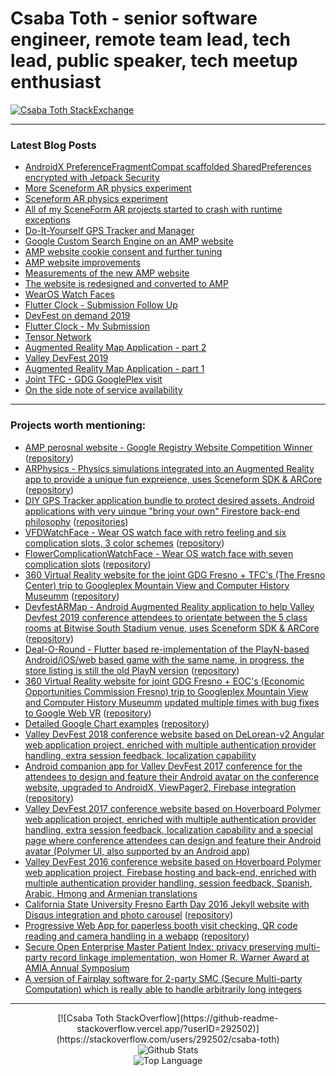 # Csaba Toth - senior software engineer, remote team lead, tech lead, public speaker, tech meetup enthusiast

[![Csaba Toth StackExchange](https://stackexchange.com/users/flair/110558.png)](https://stackoverflow.com/users/292502/csaba-toth)

---

### Latest Blog Posts
<!-- BLOG-POST-LIST:START -->
- [AndroidX Preference<wbr>Fragment<wbr>Compat scaffolded Shared<wbr>Preferences encrypted with Jetpack Security](https://csaba.page/blog/jetpack-security-shared-preferences.html)
- [More Sceneform AR physics experiment](https://csaba.page/blog/ar-physics-progress.html)
- [Sceneform AR physics experiment](https://csaba.page/blog/sceneform-ar-physics.html)
- [All of my SceneForm AR projects started to crash with runtime exceptions](https://csaba.page/blog/sceneform-breaking-change.html)
- [Do-It-Yourself GPS Tracker and Manager](https://csaba.page/blog/diy-gps-tracker.html)
- [Google Custom Search Engine on an AMP website](https://csaba.page/blog/amp-google-custom-search-engine.html)
- [AMP website cookie consent and further tuning](https://csaba.page/blog/amp-site-tuning.html)
- [AMP website improvements](https://csaba.page/blog/amp-site-improvements.html)
- [Measurements of the new AMP website](https://csaba.page/blog/amp-version-measurements.html)
- [The website is redesigned and converted to AMP](https://csaba.page/blog/the-website-uses-amp.html)
- [WearOS Watch Faces](https://csaba.page/blog/wearos-watch-faces.html)
- [Flutter Clock - Submission Follow Up](https://csaba.page/blog/flutter-clock-follow-up.html)
- [DevFest on demand 2019](https://csaba.page/blog/devfest-on-demand.html)
- [Flutter Clock - My Submission](https://csaba.page/blog/flutter-clock-submission.html)
- [Tensor Network](https://csaba.page/blog/tensor-network.html)
- [Augmented Reality Map Application - part 2](https://csaba.page/blog/augmented-reality-follow-up.html)
- [Valley DevFest 2019](https://csaba.page/blog/valley-devfest-2019.html)
- [Augmented Reality Map Application - part 1](https://csaba.page/blog/augmented-reality-map.html)
- [Joint TFC - GDG GooglePlex visit](https://csaba.page/blog/tfc-gdg-google-trip-recap.html)
- [On the side note of service availability](https://csaba.page/blog/service-availability.html)
<!-- BLOG-POST-LIST:END -->

---

### Projects worth mentioning:
- [AMP perosnal website - Google Registry Website Competition Winner](https://csaba.page) ([repository](https://gitlab.com/MrCsabaToth/mrcsabatoth.gitlab.io))
- [ARPhysics - Physics simulations integrated into an Augmented Reality app to provide a unique fun expreience, uses Sceneform SDK & ARCore](https://play.google.com/store/apps/details?id=dev.csaba.arphysics) ([repository](https://github.com/CsabaConsulting/ARPhysics))
- [DIY GPS Tracker application bundle to protect desired assets. Android applications with very uinque "bring your own" Firestore back-end philosophy](https://github.com/DIYGPSTracker) ([repositories](https://github.com/DIYGPSTracker))
- [VFDWatchFace - Wear OS watch face with retro feeling and six complication slots, 3 color schemes](https://play.google.com/store/apps/details?id=dev.csaba.vfdwatchface) ([repository](https://github.com/CsabaConsulting/VFDWatchFace))
- [FlowerComplicationWatchFace - Wear OS watch face with seven complication slots](https://play.google.com/store/apps/details?id=dev.csaba.complicationflowerwatchface) ([repository](https://github.com/CsabaConsulting/FlowerComplicationWatchFace))
- [360 Virtual Reality website for the joint GDG Fresno + TFC's (The Fresno Center) trip to Googleplex Mountain View and Computer History Museumm](https://gdgfresno.github.io/googletrip2019/) ([repository](https://github.com/gdgfresno/GoogleTrip2019))
- [DevfestARMap - Android Augmented Reality application to help Valley Devfest 2019 conference attendees to orientate between the 5 class rooms at Bitwise South Stadium venue, uses Sceneform SDK & ARCore](https://github.com/gdgfresno/DevfestARMap) ([repository](https://github.com/gdgfresno/DevfestARMap))
- [Deal-O-Round - Flutter based re-implementation of the PlayN-based Android/iOS/web based game with the same name, in progress, the store listing is still the old PlayN version](https://play.google.com/store/apps/details?id=com.dealoround.android) ([repository](https://github.com/CsabaConsulting/Deal-O-Round))
- [360 Virtual Reality website for joint GDG Fresno + EOC's (Economic Opportunities Commission Fresno) trip to Googleplex Mountain View and Computer History Museumm](gdgfresno.github.io/googletrip2018/) [updated multiple times with bug fixes to Google Web VR](https://github.com/MrCsabaToth/magicvr/commits/gh-pages) ([repository](https://github.com/gdgfresno/GoogleTrip2018))
- [Detailed Google Chart examples](http://mrcsabatoth.github.io/GoogleChartsTalk/) ([repository](https://github.com/MrCsabaToth/GoogleChartsTalk))
- [Valley DevFest 2018 conference website based on DeLorean-v2 Angular web application project, enriched with multiple authentication provider handling, extra session feedback, localization capability](https://github.com/gdgfresno/valleydevfest2018)
- [Android companion app for Valley DevFest 2017 conference for the attendees to design and feature their Android avatar on the conference website, upgraded to AndroidX, ViewPager2, Firebase integration](https://play.google.com/store/apps/details?id=com.valleydevfest.androidify) ([repository](https://github.com/gdgfresno/androidify-yourself))
- [Valley DevFest 2017 conference website based on Hoverboard Polymer web application project, enriched with multiple authentication provider handling, extra session feedback, localization capability and a special page where conference attendees can design and feature their Android avatar (Polymer UI, also supported by an Android app)](https://github.com/ValleyDevFest2017/valleydevfest2017/commits/hoverboard-v2)
- [Valley DevFest 2016 conference website based on Hoverboard Polymer web application project, Firebase hosting and back-end, enriched with multiple authentication provider handling, session feedback, Spanish, Arabic, Hmong and Armenian translations](https://github.com/ValleyDevFest2016/valleydevfest/tree/develop)
- [California State University Fresno Earth Day 2016 Jekyll website with Disqus integration and photo carousel](https://bulldogearthday.github.io/) ([repository](https://github.com/bulldogearthday/bulldogearthday.github.com))
- [Progressive Web App for paperless booth visit checking, QR code reading and camera handling in a webapp](https://earthday.firebaseapp.com) ([repository](https://github.com/bulldogearthday/booths))
- [Secure Open Enterprise Master Patient Index: privacy preserving multi-party record linkage implementation, won Homer R. Warner Award at AMIA Annual Symposium](https://github.com/MrCsabaToth/SOEMPI)
- [A version of Fairplay software for 2-party SMC (Secure Multi-party Computation) which is really able to handle arbitrarily long integers](https://github.com/MrCsabaToth/FairplayBI)

---

<p align="center">
  [![Csaba Toth StackOverflow](https://github-readme-stackoverflow.vercel.app/?userID=292502)](https://stackoverflow.com/users/292502/csaba-toth)
  <br>
  <img alt="Github Stats" src="https://github-readme-stats.vercel.app/api?username=MrCsabaToth&show_icons=true" />
  <br>
  <img alt="Top Language" src="https://github-readme-stats.vercel.app/api/top-langs/?username=MrCsabaToth&hide=html,css&layout=compact" />
</p>

<!--
[website]: https://csaba.page
[twitter]: https://twitter.com/tocsa2
[linkedin]: https://linkedin.com/in/csabatothdev/
[instagram]: https://instagram.com/MrCsabaToth
-->